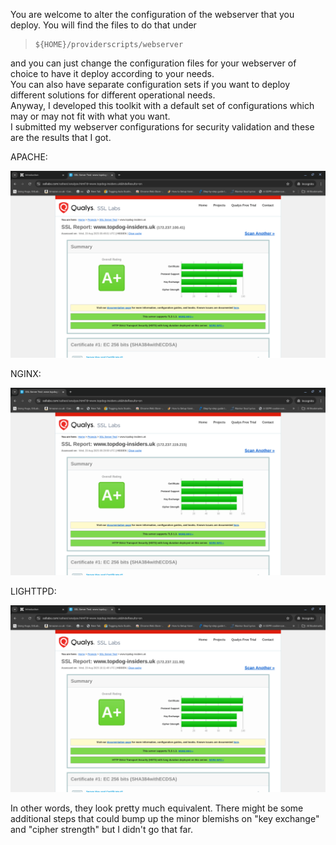 You are welcome to alter the configuration of the webserver that you deploy. You will find the files to do that under

>     ${HOME}/providerscripts/webserver  

and you can just change the configuration files for your webserver of choice to have it deploy according to your needs.   
You can also have separate configuration sets if you want to deploy different solutions for different operational needs.   
Anyway, I developed this toolkit with a default set of configurations which may or may not fit with what you want.  
I submitted my webserver configurations for security validation and these are the results that I got.  

APACHE:  

![APACHE](./images/ssl2.png)

NGINX:  

![NGINX](./images/ssl1.png)

LIGHTTPD:  

![LIGHTTPD](./images/ssl3.png)

In other words, they look pretty much equivalent. There might be some additional steps that could bump up the minor blemishs on "key exchange" and "cipher strength" but I didn't go that far.   
